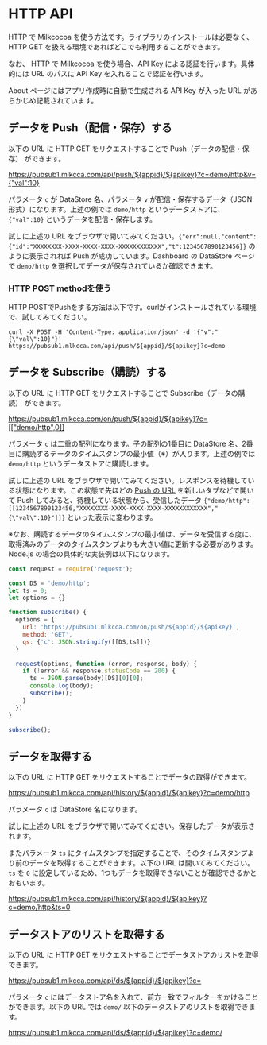 # HTTP API

HTTP で Milkcocoa を使う方法です。ライブラリのインストールは必要なく、HTTP GET を扱える環境であればどこでも利用することができます。

なお、 HTTP で Milkcocoa を使う場合、API Key による認証を行います。具体的には URL のパスに API Key を入れることで認証を行います。

About ページにはアプリ作成時に自動で生成される API Key が入った URL があらかじめ記載されています。


## データを Push（配信・保存）する

以下の URL に HTTP GET をリクエストすることで Push（データの配信・保存） ができます。

<a target="_blank" href="https://pubsub1.mlkcca.com/api/push/${appid}/${apikey}?c=demo/http&v={%22val%22:10}">https://pubsub1.mlkcca.com/api/push/${appid}/${apikey}?c=demo/http&v={"val":10}</a>

パラメータ `c` が DataStore 名、パラメータ `v` が配信・保存するデータ（JSON形式）になります。上述の例では `demo/http` というデータストアに、 `{"val":10}` というデータを配信・保存します。

試しに上述の URL をブラウザで開いてみてください。`{"err":null,"content":{"id":"XXXXXXXX-XXXX-XXXX-XXXX-XXXXXXXXXXXX","t":1234567890123456}}` のように表示されれば Push が成功しています。Dashboard の DataStore ページで `demo/http` を選択してデータが保存されているか確認できます。

### HTTP POST methodを使う

HTTP POSTでPushをする方法は以下です。curlがインストールされている環境で、試してみてください。

```
curl -X POST -H 'Content-Type: application/json' -d '{"v":"{\"val\":10}"}' https://pubsub1.mlkcca.com/api/push/${appid}/${apikey}?c=demo
```


## データを Subscribe（購読）する

以下の URL に HTTP GET をリクエストすることで Subscribe（データの購読） ができます。

<a target="_blank" href="https://pubsub1.mlkcca.com/on/push/${appid}/${apikey}?c=[[&quot;demo/http&quot;,0]]">https://pubsub1.mlkcca.com/on/push/${appid}/${apikey}?c=[["demo/http",0]]</a>

パラメータ `c` は二重の配列になります。子の配列の1番目に DataStore 名、2番目に購読するデータのタイムスタンプの最小値（※）が入ります。上述の例では `demo/http` というデータストアに購読します。

試しに上述の URL をブラウザで開いてみてください。レスポンスを待機している状態になります。この状態で先ほどの <a target="_blank" href="https://pubsub1.mlkcca.com/api/push/${appid}/${apikey}?c=demo/http&v={val:10}">Push の URL</a> を新しいタブなどで開いて Push してみると、待機している状態から、受信したデータ `{"demo/http":[[1234567890123456,"XXXXXXXX-XXXX-XXXX-XXXX-XXXXXXXXXXXX","{\"val\":10}"]]}` といった表示に変わります。

※なお、購読するデータのタイムスタンプの最小値は、データを受信する度に、取得済みのデータのタイムスタンプよりも大きい値に更新する必要があります。Node.js の場合の具体的な実装例は以下になります。

```js
const request = require('request');

const DS = 'demo/http';
let ts = 0;
let options = {}

function subscribe() {
  options = {
    url: 'https://pubsub1.mlkcca.com/on/push/${appid}/${apikey}',
    method: 'GET',
    qs: {'c': JSON.stringify([[DS,ts]])}
  }

  request(options, function (error, response, body) {
    if (!error && response.statusCode == 200) {
      ts = JSON.parse(body)[DS][0][0];
      console.log(body);
      subscribe();
    }
  })
}

subscribe();
```


## データを取得する

以下の URL に HTTP GET をリクエストすることでデータの取得ができます。

<a target="_blank" href="https://pubsub1.mlkcca.com/api/history/${appid}/${apikey}?c=demo/http">https://pubsub1.mlkcca.com/api/history/${appid}/${apikey}?c=demo/http</a>

パラメータ `c` は DataStore 名になります。

試しに上述の URL をブラウザで開いてみてください。保存したデータが表示されます。

またパラメータ `ts` にタイムスタンプを指定することで、そのタイムスタンプより前のデータを取得することができます。以下の URL は開いてみてください。`ts` を `0` に設定しているため、1つもデータを取得できないことが確認できるかとおもいます。

<a target="_blank" href="https://pubsub1.mlkcca.com/api/history/${appid}/${apikey}?c=demo/http&ts=0">https://pubsub1.mlkcca.com/api/history/${appid}/${apikey}?c=demo/http&ts=0</a>


## データストアのリストを取得する

以下の URL に HTTP GET をリクエストすることでデータストアのリストを取得できます。

<a target="_blank" href="https://pubsub1.mlkcca.com/api/ds/${appid}/${apikey}?c=">https://pubsub1.mlkcca.com/api/ds/${appid}/${apikey}?c=</a>

パラメータ `c` にはデータストア名を入れて、前方一致でフィルターをかけることができます。以下の URL では `demo/` 以下のデータストアのリストを取得できます。

<a target="_blank" href="https://pubsub1.mlkcca.com/api/ds/${appid}/${apikey}?c=demo/">https://pubsub1.mlkcca.com/api/ds/${appid}/${apikey}?c=demo/</a>
